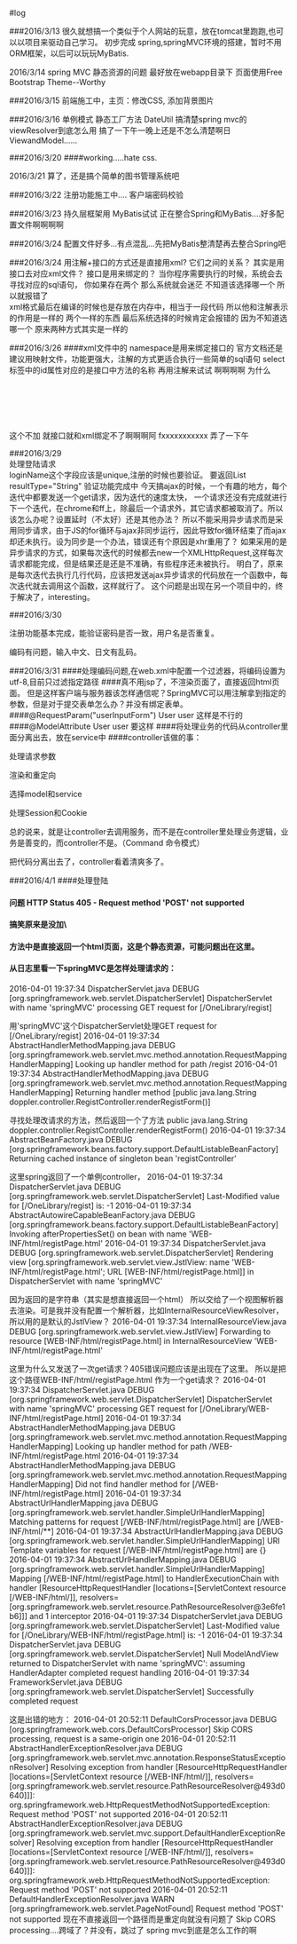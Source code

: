 #log

###2016/3/13
很久就想搞一个类似于个人网站的玩意，放在tomcat里跑跑,也可以以项目来驱动自己学习。
初步完成 spring,springMVC环境的搭建，暂时不用ORM框架，以后可以玩玩MyBatis.


2016/3/14
spring MVC 静态资源的问题 最好放在webapp目录下
页面使用Free Bootstrap Theme--Worthy


###2016/3/15
前端施工中，主页：修改CSS, 添加背景图片


###2016/3/16
单例模式 静态工厂方法 DateUtil
搞清楚spring mvc的viewResolver到底怎么用 搞了一下午一晚上还是不怎么清楚啊日
ViewandModel......

###2016/3/20
####working.....hate css.

2016/3/21
算了，还是搞个简单的图书管理系统吧


###2016/3/22
注册功能施工中....
客户端密码校验 

###2016/3/23
持久层框架用 MyBatis试试
正在整合Spring和MyBatis....好多配置文件啊啊啊啊

###2016/3/24
配置文件好多...有点混乱...先把MyBatis整清楚再去整合Spring吧


###2016/3/24
用注解+接口的方式还是直接用xml?  它们之间的关系？ 其实是用接口去对应xml文件？ 接口是用来绑定的？
当你程序需要执行的时候，系统会去寻找对应的sql语句，
你如果存在两个 那么系统就会迷茫 不知道该选择哪一个 所以就报错了  
xml格式最后在编译的时候也是存放在内存中，相当于一段代码
所以他和注解表示的作用是一样的 两个一样的东西 最后系统选择的时候肯定会报错的 因为不知道选哪一个 原来两种方式其实是一样的


###2016/3/26
####xml文件中的 namespace是用来绑定接口的 官方文档还是建议用映射文件，功能更强大，注解的方式更适合执行一些简单的sql语句
select标签中的id属性对应的是接口中方法的名称
再用注解来试试
啊啊啊啊 为什么
<pre><code>
<bean id="sqlSessionFactory" class="org.mybatis.spring.SqlSessionFactoryBean">
<property name="dataSource" ref="dataSource" />
<property name="configLocation" value="classpath:MyBatis-Configuration.xml"></property>
</bean> 
</code></pre>
这个不加 就接口就和xml绑定不了啊啊啊阿   fxxxxxxxxxxx 弄了一下午
	
	
	
###2016/3/29	
处理登陆请求	
loginName这个字段应该是unique,注册的时候也要验证。
要返回List<String> resultType="String" 
验证功能完成中
今天搞ajax的时候，一个有趣的地方，每个迭代中都要发送一个get请求，因为迭代的速度太快，
一个请求还没有完成就进行下一个迭代，在chrome和ff上，除最后一个请求外，其它请求都被取消了。所以该怎么办呢？设置延时（不太好）还是其他办法？
所以不能采用异步请求而是采用同步请求，由于JS的for循环与ajax非同步运行，因此导致for循环结束了而ajax却还未执行。设为同步是一个办法，错误还有个原因是xhr重用了？
如果采用的是异步请求的方式，如果每次迭代的时候都去new一个XMLHttpRequest,这样每次请求都能完成，但是结果还是还是不准确，有些程序还未被执行。
明白了，原来是每次迭代去执行几行代码，应该把发送ajax异步请求的代码放在一个函数中，每次迭代就去调用这个函数，这样就行了。
这个问题是出现在另一个项目中的，终于解决了，interesting。



###2016/3/30
<p>注册功能基本完成，能验证密码是否一致，用户名是否重复。
<p>编码有问题，输入中文、日文有乱码。


###2016/3/31
####处理编码问题,在web.xml中配置一个过滤器，将编码设置为utf-8,目前只过滤指定路径
####真不用jsp了，不渲染页面了，直接返回html页面。  但是这样客户端与服务器该怎样通信呢？SpringMVC可以用注解拿到指定的参数，但是对于提交表单怎么办？并没有绑定表单。
####@RequestParam("userInputForm") User user 这样是不行的
####@ModelAttribute  User user 要这样
####将处理业务的代码从controller里面分离出去，放在service中
####controller该做的事：
<p>处理请求参数
<p>渲染和重定向
<p>选择model和service
<p>处理Session和Cookie
<p>总的说来，就是让controller去调用服务，而不是在controller里处理业务逻辑，业务是善变的，而controller不是。（Command 命令模式）
<p>把代码分离出去了，controller看着清爽多了。

###2016/4/1
####处理登陆
#### 问题 HTTP Status 405 - Request method 'POST' not supported
#### 搞笑原来是没加\
#### 方法中是直接返回一个html页面，这是个静态资源，可能问题出在这里。
#### 从日志里看一下springMVC是怎样处理请求的：
2016-04-01 19:37:34 DispatcherServlet.java DEBUG [org.springframework.web.servlet.DispatcherServlet] DispatcherServlet with name 'springMVC' processing GET request for [/OneLibrary/regist]
<p> 用'springMVC'这个DispatcherServlet处理GET request for [/OneLibrary/regist]
2016-04-01 19:37:34 AbstractHandlerMethodMapping.java DEBUG [org.springframework.web.servlet.mvc.method.annotation.RequestMappingHandlerMapping] Looking up handler method for path /regist
2016-04-01 19:37:34 AbstractHandlerMethodMapping.java DEBUG [org.springframework.web.servlet.mvc.method.annotation.RequestMappingHandlerMapping] Returning handler method [public java.lang.String doppler.controller.RegistController.renderRegistForm()]
<p>寻找处理改请求的方法，然后返回一个了方法   public java.lang.String doppler.controller.RegistController.renderRegistForm() 
2016-04-01 19:37:34 AbstractBeanFactory.java DEBUG [org.springframework.beans.factory.support.DefaultListableBeanFactory] Returning cached instance of singleton bean 'registController'
<p>这里spring返回了一个单例controller，
2016-04-01 19:37:34 DispatcherServlet.java DEBUG [org.springframework.web.servlet.DispatcherServlet] Last-Modified value for [/OneLibrary/regist] is: -1
2016-04-01 19:37:34 AbstractAutowireCapableBeanFactory.java DEBUG [org.springframework.beans.factory.support.DefaultListableBeanFactory] Invoking afterPropertiesSet() on bean with name 'WEB-INF/html/registPage.html'
2016-04-01 19:37:34 DispatcherServlet.java DEBUG [org.springframework.web.servlet.DispatcherServlet] Rendering view [org.springframework.web.servlet.view.JstlView: name 'WEB-INF/html/registPage.html'; URL [WEB-INF/html/registPage.html]] in DispatcherServlet with name 'springMVC'
<p>因为返回的是字符串（其实是想直接返回一个html） 所以交给了一个视图解析器去渲染。可是我并没有配置一个解析器，比如InternalResourceViewResolver，所以用的是默认的JstlView？
2016-04-01 19:37:34 InternalResourceView.java DEBUG [org.springframework.web.servlet.view.JstlView] Forwarding to resource [WEB-INF/html/registPage.html] in InternalResourceView 'WEB-INF/html/registPage.html'
<p>这里为什么又发送了一次get请求？405错误问题应该是出现在了这里。 所以是把这个路径WEB-INF/html/registPage.html 作为一个get请求？  
2016-04-01 19:37:34 DispatcherServlet.java DEBUG [org.springframework.web.servlet.DispatcherServlet] DispatcherServlet with name 'springMVC' processing GET request for [/OneLibrary/WEB-INF/html/registPage.html]
2016-04-01 19:37:34 AbstractHandlerMethodMapping.java DEBUG [org.springframework.web.servlet.mvc.method.annotation.RequestMappingHandlerMapping] Looking up handler method for path /WEB-INF/html/registPage.html
2016-04-01 19:37:34 AbstractHandlerMethodMapping.java DEBUG [org.springframework.web.servlet.mvc.method.annotation.RequestMappingHandlerMapping] Did not find handler method for [/WEB-INF/html/registPage.html]
2016-04-01 19:37:34 AbstractUrlHandlerMapping.java DEBUG [org.springframework.web.servlet.handler.SimpleUrlHandlerMapping] Matching patterns for request [/WEB-INF/html/registPage.html] are [/WEB-INF/html/**]
2016-04-01 19:37:34 AbstractUrlHandlerMapping.java DEBUG [org.springframework.web.servlet.handler.SimpleUrlHandlerMapping] URI Template variables for request [/WEB-INF/html/registPage.html] are {}
2016-04-01 19:37:34 AbstractUrlHandlerMapping.java DEBUG [org.springframework.web.servlet.handler.SimpleUrlHandlerMapping] Mapping [/WEB-INF/html/registPage.html] to HandlerExecutionChain with handler [ResourceHttpRequestHandler [locations=[ServletContext resource [/WEB-INF/html/]], resolvers=[org.springframework.web.servlet.resource.PathResourceResolver@3e6fe1b6]]] and 1 interceptor
2016-04-01 19:37:34 DispatcherServlet.java DEBUG [org.springframework.web.servlet.DispatcherServlet] Last-Modified value for [/OneLibrary/WEB-INF/html/registPage.html] is: -1
2016-04-01 19:37:34 DispatcherServlet.java DEBUG [org.springframework.web.servlet.DispatcherServlet] Null ModelAndView returned to DispatcherServlet with name 'springMVC': assuming HandlerAdapter completed request handling
2016-04-01 19:37:34 FrameworkServlet.java DEBUG [org.springframework.web.servlet.DispatcherServlet] Successfully completed request 

<p>这是出错的地方：
2016-04-01 20:52:11 DefaultCorsProcessor.java DEBUG [org.springframework.web.cors.DefaultCorsProcessor] Skip CORS processing, request is a same-origin one
2016-04-01 20:52:11 AbstractHandlerExceptionResolver.java DEBUG [org.springframework.web.servlet.mvc.annotation.ResponseStatusExceptionResolver] Resolving exception from handler 
[ResourceHttpRequestHandler [locations=[ServletContext resource [/WEB-INF/html/]], resolvers=[org.springframework.web.servlet.resource.PathResourceResolver@493d0640]]]: org.springframework.web.HttpRequestMethodNotSupportedException: Request method 'POST' not supported
2016-04-01 20:52:11 AbstractHandlerExceptionResolver.java DEBUG [org.springframework.web.servlet.mvc.support.DefaultHandlerExceptionResolver] Resolving exception from handler 
[ResourceHttpRequestHandler [locations=[ServletContext resource [/WEB-INF/html/]], resolvers=[org.springframework.web.servlet.resource.PathResourceResolver@493d0640]]]: org.springframework.web.HttpRequestMethodNotSupportedException: Request method 'POST' not supported
2016-04-01 20:52:11 DefaultHandlerExceptionResolver.java WARN [org.springframework.web.servlet.PageNotFound] Request method 'POST' not supported
现在不直接返回一个路径而是重定向就没有问题了
Skip CORS processing....跨域了？并没有，跳过了
spring mvc到底是怎么工作的啊
